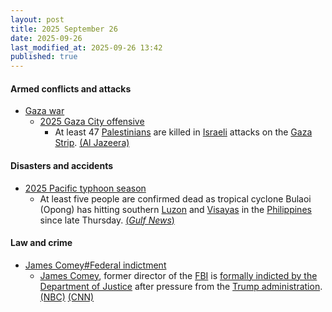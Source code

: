 ```yaml
---
layout: post
title: 2025 September 26
date: 2025-09-26
last_modified_at: 2025-09-26 13:42
published: true
---
```



#### Armed conflicts and attacks

* [Gaza war](https://en.wikipedia.org/wiki/Gaza_war "Gaza war")
  * [2025 Gaza City offensive](https://en.wikipedia.org/wiki/2025_Gaza_City_offensive "2025 Gaza City offensive")
    * At least 47 [Palestinians](https://en.wikipedia.org/wiki/Palestinians "Palestinians") are killed in [Israeli](https://en.wikipedia.org/wiki/IDF "IDF") attacks on the [Gaza Strip](https://en.wikipedia.org/wiki/Gaza_Strip "Gaza Strip"). [(Al Jazeera)](https://www.aljazeera.com/news/liveblog/2025/9/26/live-israel-kills-at-least-10-palestinians-as-gaza-attacks-resume)

#### Disasters and accidents

* [2025 Pacific typhoon season](https://en.wikipedia.org/wiki/2025_Pacific_typhoon_season "2025 Pacific typhoon season")
  * At least five people are confirmed dead as tropical cyclone Bulaoi (Opong) has hitting southern [Luzon](https://en.wikipedia.org/wiki/Luzon "Luzon") and [Visayas](https://en.wikipedia.org/wiki/Visayas "Visayas") in the [Philippines](https://en.wikipedia.org/wiki/Philippines "Philippines") since late Thursday. [(*Gulf News*)](https://gulfnews.com/world/asia/philippines/storm-opong-bualoi-leaves-5-dead-morning-after-videos-show-trail-of-destruction-1.500284089)

#### Law and crime

* [James Comey#Federal indictment](https://en.wikipedia.org/wiki/James_Comey#Federal_indictment "James Comey")
  * [James Comey](https://en.wikipedia.org/wiki/James_Comey "James Comey"), former director of the [FBI](https://en.wikipedia.org/wiki/FBI "FBI") is [formally indicted by the Department of Justice](https://en.wikipedia.org/wiki/2025_Department_of_Justice_counterinvestigation_into_Russian_interference_in_the_2016_election#Legal_proceedings_for_James_Comey "2025 Department of Justice counterinvestigation into Russian interference in the 2016 election") after pressure from the [Trump administration](https://en.wikipedia.org/wiki/Second_Trump_administration "Second Trump administration").[(NBC)](https://www.nbcnews.com/politics/justice-department/justice-department-charges-james-comey-lying-congress-rcna233581) [(CNN)](https://www.cnn.com/2025/09/25/politics/james-comey-justice-department-trump-bondi-perjury-virginia)
